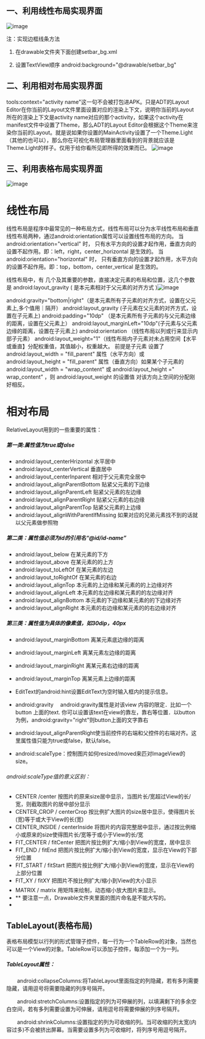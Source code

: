 ## 一、利用线性布局实现界面

![image](https://qqadapt.qpic.cn/txdocpic/0/b6b4397aaab1874c730b94938ebbd4f2/0)

注：实现边框线条方法
1. 在drawable文件夹下面创建setbar_bg.xml
<?xml version="1.0" encoding="utf-8"?>
<shape xmlns:android="http://schemas.android.com/apk/res/android" >
    <!-- 背景色 -->
    <solid android:color="#FFE4B5"/>
    <!-- 边框色 -->
    <stroke android:width="0.5dip" android:color="#81CE47" />
</shape>


2. 设置TextView顺序
 android:background="@drawable/setbar_bg"

## 二、利用相对布局实现界面
tools:context="activity name"这一句不会被打包进APK。只是ADT的Layout Editor在你当前的Layout文件里面设置对应的渲染上下文，说明你当前的Layout所在的渲染上下文是activity name对应的那个activity，如果这个activity在manifest文件中设置了Theme，那么ADT的Layout Editor会根据这个Theme来渲染你当前的Layout。就是说如果你设置的MainActivity设置了一个Theme.Light（其他的也可以），那么你在可视化布局管理器里面看到的背景就应该是Theme.Light的样子。仅用于给你看所见即所得的效果而已。
![image](https://qqadapt.qpic.cn/txdocpic/0/f59f1ac0847a38514d5111c2276f7193/0)

## 三、利用表格布局实现界面
![image](https://qqadapt.qpic.cn/txdocpic/0/a5cd7d1390742c5bcbce6d193d3c8005/0)
# 线性布局
线性布局是程序中最常见的一种布局方式，线性布局可以分为水平线性布局和垂直线性布局两种，通过android:orientation属性可以设置线性布局的方向。
当 android:orientation="vertical"  时， 只有水平方向的设置才起作用，垂直方向的设置不起作用。即：left，right，center_horizontal 是生效的。
当 android:orientation="horizontal" 时， 只有垂直方向的设置才起作用，水平方向的设置不起作用。即：top，bottom，center_vertical 是生效的。



线性布局中，有 几个及其重要的参数，直接决定元素的布局和位置，这几个参数是
android:layout_gravity ( 是本元素相对于父元素的对齐方式 )![image](http://my.csdn.net/uploads/201207/25/1343192611_7216.jpg)

android:gravity="bottom|right"（是本元素所有子元素的对齐方式，设置在父元素上,多个值用｜隔开）
android:layout_gravity (子元素在父元素的对齐方式，设置在子元素上)
android:padding="10dp" （是本元素所有子元素的与父元素边缘的距离，设置在父元素上）
android:layout_marginLeft="10dp"(子元素与父元素边缘的距离，设置在子元素上)
android:orientation （线性布局以列或行来显示内部子元素）
android:layout_weight="1"（线性布局内子元素对未占用空间【水平或垂直】分配权重值，其值越小，权重越大。
前提是子元素 设置了 android:layout_width = "fill_parent" 属性（水平方向）或 android:layout_height = "fill_parent" 属性（垂直方向）如果某个子元素的 android:layout_width = "wrap_content" 或 android:layout_height =" wrap_content” ，则 android:layout_weight 的设置值 对该方向上空间的分配刚好相反。

# 相对布局
RelativeLayout用到的一些重要的属性：
##### 第一类:属性值为true或false
- android:layout_centerHrizontal 水平居中
- android:layout_centerVertical 垂直居中
- android:layout_centerInparent 相对于父元素完全居中
- android:layout_alignParentBottom 贴紧父元素的下边缘
- android:layout_alignParentLeft 贴紧父元素的左边缘
- android:layout_alignParentRight 贴紧父元素的右边缘
- android:layout_alignParentTop 贴紧父元素的上边缘
- android:layout_alignWithParentIfMissing 如果对应的兄弟元素找不到的话就以父元素做参照物
##### 第二类：属性值必须为id的引用名“@id/id-name”
- android:layout_below 在某元素的下方
- android:layout_above 在某元素的的上方
- android:layout_toLeftOf 在某元素的左边
- android:layout_toRightOf 在某元素的右边
- android:layout_alignTop 本元素的上边缘和某元素的的上边缘对齐
- android:layout_alignLeft 本元素的左边缘和某元素的的左边缘对齐
- android:layout_alignBottom 本元素的下边缘和某元素的的下边缘对齐
- android:layout_alignRight 本元素的右边缘和某元素的的右边缘对齐
##### 第三类：属性值为具体的像素值，如30dip，40px
- android:layout_marginBottom 离某元素底边缘的距离
- android:layout_marginLeft 离某元素左边缘的距离
- android:layout_marginRight 离某元素右边缘的距离
- android:layout_marginTop 离某元素上边缘的距离

- EditText的android:hint设置EditText为空时输入框内的提示信息。
- android:gravity　
android:gravity属性是对该view 内容的限定．比如一个button 上面的text. 你可以设置该text在view的靠左，靠右等位置．以button为例，android:gravity="right"则button上面的文字靠右
- android:layout_alignParentRight使当前控件的右端和父控件的右端对齐。这里属性值只能为true或false，默认false。
- android:scaleType：控制图片如何resized/moved来匹对ImageView的size。
###### android:scaleType值的意义区别：
- CENTER /center 按图片的原来size居中显示，当图片长/宽超过View的长/宽，则截取图片的居中部分显示
- CENTER_CROP / centerCrop 按比例扩大图片的size居中显示，使得图片长(宽)等于或大于View的长(宽)
- CENTER_INSIDE / centerInside 将图片的内容完整居中显示，通过按比例缩小或原来的size使得图片长/宽等于或小于View的长/宽
- FIT_CENTER / fitCenter 把图片按比例扩大/缩小到View的宽度，居中显示
- FIT_END / fitEnd 把图片按比例扩大/缩小到View的宽度，显示在View的下部分位置
- FIT_START / fitStart 把图片按比例扩大/缩小到View的宽度，显示在View的上部分位置
- FIT_XY / fitXY 把图片不按比例扩大/缩小到View的大小显示
- MATRIX / matrix 用矩阵来绘制，动态缩小放大图片来显示。
- ** 要注意一点，Drawable文件夹里面的图片命名是不能大写的。
- 
## TableLayout(表格布局)
表格布局模型以行列的形式管理子控件，每一行为一个TableRow的对象，当然也可以是一个View的对象。TableRow可以添加子控件，每添加一个为一列。

##### TableLayout属性：

　　android:collapseColumns:将TableLayout里面指定的列隐藏，若有多列需要隐藏，请用逗号将需要隐藏的列序号隔开。             

　　android:stretchColumns:设置指定的列为可伸展的列，以填满剩下的多余空白空间，若有多列需要设置为可伸展，请用逗号将需要伸展的列序号隔开。                

　　android:shrinkColumns:设置指定的列为可收缩的列。当可收缩的列太宽(内容过多)不会被挤出屏幕。当需要设置多列为可收缩时，将列序号用逗号隔开。